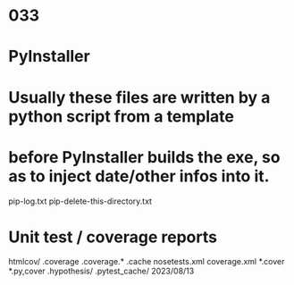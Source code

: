 # 033
# PyInstaller
#  Usually these files are written by a python script from a template
#  before PyInstaller builds the exe, so as to inject date/other infos into it.
pip-log.txt
pip-delete-this-directory.txt

# Unit test / coverage reports
htmlcov/
.coverage
.coverage.*
.cache
nosetests.xml
coverage.xml
*.cover
*.py,cover
.hypothesis/
.pytest_cache/
2023/08/13

